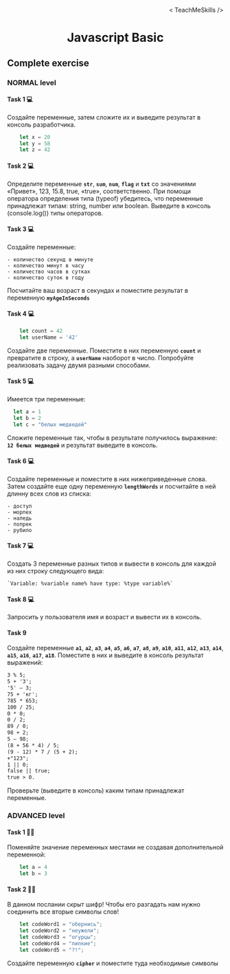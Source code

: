 <p align='right'>< TeachMeSkills /></p>
<h1 align='center'>Javascript Basic</h1>

## Complete exercise

### NORMAL level

#### Task 1 💻

Создайте переменные, затем сложите их и выведите результат в консоль разработчика.

```javascript
    let x = 20
    let y = 58
    let z = 42
```

#### Task 2 💻

Определите переменные **`str`**, **`sum`**, **`num`**, **`flag`** и **`txt`** со значениями «Привет», 123, 15.8,
true, «true», соответственно. При помощи оператора определения типа (typeof)
убедитесь, что переменные принадлежат типам: string, number или boolean. Выведите в
консоль (console.log()) типы операторов.

#### Task 3 💻

Создайте переменные:

    - количество секунд в минуте
    - количество минут в часу
    - количество часов в сутках
    - количество суток в году
    
Посчитайте ваш возраст в секундах и поместите результат в переменную **`myAgeInSeconds`**

#### Task 4 💻

```javascript
    let count = 42
    let userName = '42'
```

Создайте две переменные. Поместите в них переменную **`count`** и превратите в строку, а **`userName`** наоборот в число. Попробуйте реализовать задачу двумя разными способами.

#### Task 5 💻
Имеется три переменные:

```javascript
  let a = 1
  let b = 2
  let c = "белых медведей"
```

Сложите переменные так, чтобы в результате получилось выражение: **`12 белых медведей`** и результат выведите в консоль.

#### Task 6 💻

Создайте переменные и поместите в них нижеприведенные слова. Затем создайте еще одну переменную **`lengthWords`** и посчитайте в ней длинну всех слов из списка:

    - доступ 
    - морпех
    - наледь
    - попрек
    - рубило


#### Task 7 💻
    
Создать 3 переменные разных типов и вывести в консоль для каждой из них строку следующего вида:    

    `Variable: %variable name% have type: %type variable%`

#### Task 8 💻

Запросить у пользователя имя и возраст и вывести их в консоль.

#### Task 9
Создайте переменные **`a1`**, **`a2`**, **`a3`**, **`a4`**, **`a5`**, **`a6`**, **`a7`**, **`a8`**, **`a9`**,
**`a10`**, **`a11`**, **`a12`**, **`a13`**, **`a14`**, **`a15`**, **`a16`**, **`a17`**, **`a18`**. Поместите в них и выведите в консоль результат выражений:
```html 5 % 3;
3 % 5;
5 + '3';
'5' – 3;
75 + 'кг';
785 * 653;
100 / 25;
0 * 0;
0 / 2;
89 / 0;
98 + 2;
5 – 98;
(8 + 56 * 4) / 5;
(9 - 12) * 7 / (5 + 2);
+"123";
1 || 0;
false || true;
true > 0.
```
Проверьте (выведите в консоль) каким типам принадлежат переменные.


### ADVANCED level

#### Task 1 👨‍🏫 

Поменяйте значение переменных местами не создавая дополнительной переменной:
 
```javascript
    let a = 4
    let b = 3
```

#### Task 2 👨‍🏫 

В данном послании скрыт шифр! Чтобы его разгадать нам нужно соединить все вторые символы слов!

```javascript
    let codeWord1 = "обернись";
    let codeWord2 = "неужели";
    let codeWord3 = "огурцы";
    let codeWord4 = "липкие";
    let codeWord5 = "?!";
```

Создайте переменную **`cipher`** и поместите туда необходимые символы